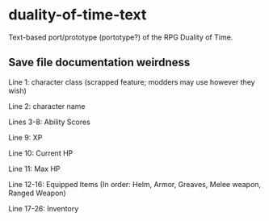 # duality-of-time-text
Text-based port/prototype (portotype?) of the RPG Duality of Time.


## Save file documentation weirdness

Line 1: character class (scrapped feature; modders may use however they wish)

Line 2: character name

Lines 3-8: Ability Scores

Line 9: XP

Line 10: Current HP

Line 11: Max HP

Line 12-16: Equipped Items (In order: Helm, Armor, Greaves, Melee weapon, Ranged Weapon)

Line 17-26: Inventory